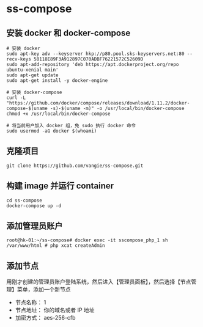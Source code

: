 # ss-compose

## 安装 docker 和 docker-compose

```
# 安装 docker
sudo apt-key adv --keyserver hkp://p80.pool.sks-keyservers.net:80 --recv-keys 58118E89F3A912897C070ADBF76221572C52609D
sudo apt-add-repository 'deb https://apt.dockerproject.org/repo ubuntu-xenial main'
sudo apt-get update
sudo apt-get install -y docker-engine

# 安装 docker-compose
curl -L "https://github.com/docker/compose/releases/download/1.11.2/docker-compose-$(uname -s)-$(uname -m)" -o /usr/local/bin/docker-compose
chmod +x /usr/local/bin/docker-compose

# 将当前用户加入 docker 组，免 sudo 执行 docker 命令
sudo usermod -aG docker $(whoami)
```

## 克隆项目

```
git clone https://github.com/vangie/ss-compose.git
```

## 构建 image 并运行 container

```
cd ss-compose
docker-compose up -d
```
## 添加管理员账户

```
root@hk-01:~/ss-compose# docker exec -it sscompose_php_1 sh
/var/www/html # php xcat createAdmin
```

## 添加节点
用刚才创建的管理员账户登陆系统，然后进入【管理员面板】，然后选择【节点管理】菜单，添加一个新节点

* 节点名称： 1
* 节点地址： 你的域名或者 IP 地址
* 加密方式： aes-256-cfb
